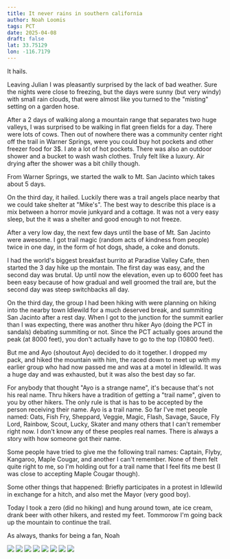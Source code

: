 ```yaml
---
title: It never rains in southern california
author: Noah Loomis
tags: PCT
date: 2025-04-08
draft: false
lat: 33.75129
lon: -116.7179
---
```


<script>
    import Image from '$lib/Image.svelte'
</script>

It hails.

Leaving Julian I was pleasantly surprised by the lack of bad weather. Sure the nights were close to freezing, but the days were sunny (but very windy) with small rain clouds, that were almost like you turned to the "misting" setting on a garden hose.

After a 2 days of walking along a mountain range that separates two huge valleys, I was surprised to be walking in flat green fields for a day. There were lots of cows. Then out of nowhere there was a community center right off the trail in Warner Springs, were you could buy hot pockets and other freezer food for 3$. I ate a lot of hot pockets. There was also an outdoor shower and a bucket to wash wash clothes. Truly felt like a luxury. Air drying after the shower was a bit chilly though.

From Warner Springs, we started the walk to Mt. San Jacinto which takes about 5 days. 

On the third day, it hailed. Luckily there was a trail angels place nearby that we could take shelter at "Mike's". The best way to describe this place is a mix between a horror movie junkyard and a cottage. It was not a very easy sleep, but the it was a shelter and good enough to not freeze. 

After a very low day, the next few days until the base of Mt. San Jacinto were awesome. I got trail magic (random acts of kindness from people) twice in one day, in the form of hot dogs, shade, a coke and donuts.


I had the world's biggest breakfast burrito at Paradise Valley Cafe, then started the 3 day hike up the montain. The first day was easy, and the second day was brutal. Up until now the elevation, even up to 6000 feet has been easy because of how gradual and well groomed the trail are, but the second day was steep switchbacks all day.

On the third day, the group I had been hiking with were planning on hiking into the nearby town Idlewild for a much deserved break, and summiting San Jacinto after a rest day. When I got to the junction for the summit earlier than I was expecting, there was another thru hiker Ayo (doing the PCT in sandals) debating summiting or not. Since the PCT actually goes around the peak (at 8000 feet), you don't actually have to go to the top (10800 feet).

But me and Ayo (shoutout Ayo) decided to do it together. I dropped my pack, and hiked the mountain with him, the raced down to meet up with my earlier group who had now passed me and was at a motel in Idlewild. It was a huge day and was exhausted, but it was also the best day so far.


For anybody that thought "Ayo is a strange name", it's because that's not his real name. Thru hikers have a tradition of getting a "trail name", given to you by other hikers. The only rule is that is has to be accepted by the person receiving their name. Ayo is a trail name. So far I've met people named: Oats, Fish Fry, Sheppard, Veggie, Magic, Flash, Savage, Sauce, Fly Lord, Rainbow, Scout, Lucky, Skater and many others that I can't remember right now. I don't know any of these peoples real names. There is always a story with how someone got their name. 

Some people have tried to give me the following trail names: Captain, Flyby, Kangaroo, Maple Cougar, and another I can't remember. None of them felt quite right to me, so I'm holding out for a trail name that I feel fits me best (I was close to accepting Maple Cougar though).

Some other things that happened: Briefly participates in a protest in Idlewild in exchange for a hitch, and also met the Mayor (very good boy). 

Today I took a zero (did no hiking) and hung around town, ate ice cream, drank beer with other hikers, and rested my feet. Tommorow I'm going back up the mountain to continue the trail. 

As always, thanks for being a fan,
Noah

<Image src="/img/view.jpg" caption="On the way to the summit"/>

<Image src="/img/burrito.jpg" caption="A very large breakfast burrito at Paradise Valley Cafe"/>

<Image src="/img/jacinto.jpg" caption="Ayo at the summit"/>

<Image src="/img/hail.jpg" caption="A lot of hail"/>

<Image src="/img/mayor.jpg" caption="Meeting the mayor of Idlewild"/>

<Image src="/img/mikes.jpg" caption="Mike's place. a bit odd"/>

<Image src="/img/protest.jpg" caption="The protest I briefly participated in in exchange for a ride"/>

<Image src="/img/magic.jpg" caption="Trail magic, giving donuts, fruit and water. best donuts ever"/>